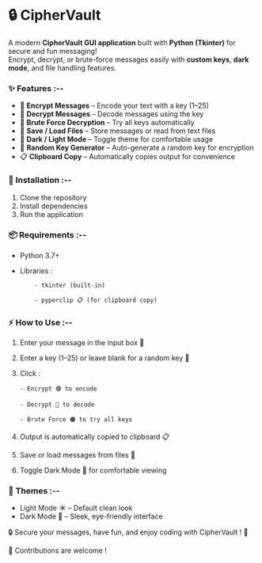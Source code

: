 # 🔒 CipherVault

A modern **CipherVault GUI application** built with **Python (Tkinter)** for secure and fun messaging!  
Encrypt, decrypt, or brute-force messages easily with **custom keys**, **dark mode**, and file handling features.  

### ✨ Features :--

- 📝 **Encrypt Messages** – Encode your text with a key (1–25)  
- 🔑 **Decrypt Messages** – Decode messages using the key  
- 🎯 **Brute Force Decryption** – Try all keys automatically  
- 💾 **Save / Load Files** – Store messages or read from text files  
- 🌙 **Dark / Light Mode** – Toggle theme for comfortable usage  
- 🎲 **Random Key Generator** – Auto-generate a random key for encryption  
- 📋 **Clipboard Copy** – Automatically copies output for convenience  

### 🚀 Installation :--

1. Clone the repository
2. Install dependencies
3. Run the application

### 📦 Requirements :--

- Python 3.7+
- Libraries :

          - tkinter (built-in)

          - pyperclip 📋 (for clipboard copy)

### ⚡ How to Use :--

1. Enter your message in the input box 📝
2. Enter a key (1–25) or leave blank for a random key 🎲
3. Click :

       - Encrypt 🟢 to encode

       - Decrypt 🔵 to decode

       - Brute Force 🟠 to try all keys

4. Output is automatically copied to clipboard 📋
5. Save or load messages from files 💾
6. Toggle Dark Mode 🌙 for comfortable viewing

### 🌙 Themes :--

- Light Mode ☀️ – Default clean look
- Dark Mode 🌙 – Sleek, eye-friendly interface

🔒 Secure your messages, have fun, and enjoy coding with CipherVault ! 🔐

🤝 Contributions are welcome !

